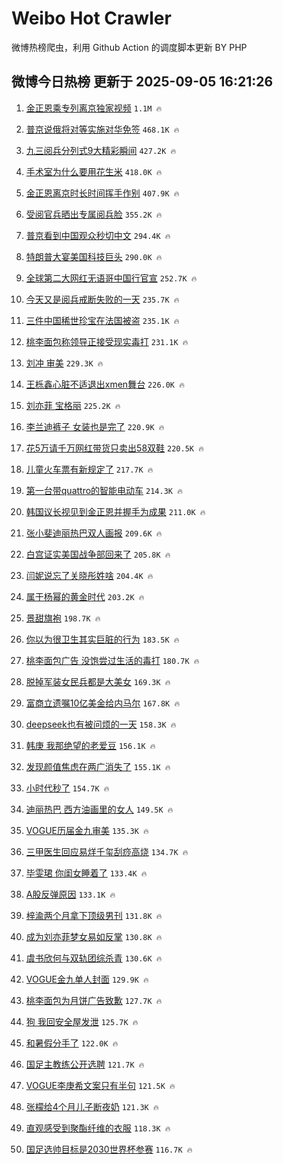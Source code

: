 # Weibo Hot Crawler 



微博热榜爬虫，利用 Github Action 的调度脚本更新 BY PHP 


## 微博今日热榜 更新于 2025-09-05 16:21:26 
1. [金正恩乘专列离京独家视频](https://s.weibo.com/weibo?q=%23%E9%87%91%E6%AD%A3%E6%81%A9%E4%B9%98%E4%B8%93%E5%88%97%E7%A6%BB%E4%BA%AC%E7%8B%AC%E5%AE%B6%E8%A7%86%E9%A2%91%23&t=31&band_rank=1&Refer=top) `1.1M 🔥` 

1. [普京说俄将对等实施对华免签](https://s.weibo.com/weibo?q=%23%E6%99%AE%E4%BA%AC%E8%AF%B4%E4%BF%84%E5%B0%86%E5%AF%B9%E7%AD%89%E5%AE%9E%E6%96%BD%E5%AF%B9%E5%8D%8E%E5%85%8D%E7%AD%BE%23&t=31&band_rank=2&Refer=top) `468.1K 🔥` 

1. [九三阅兵分列式9大精彩瞬间](https://s.weibo.com/weibo?q=%23%E4%B9%9D%E4%B8%89%E9%98%85%E5%85%B5%E5%88%86%E5%88%97%E5%BC%8F9%E5%A4%A7%E7%B2%BE%E5%BD%A9%E7%9E%AC%E9%97%B4%23&t=31&band_rank=3&Refer=top) `427.2K 🔥` 

1. [手术室为什么要用花生米](https://s.weibo.com/weibo?q=%E6%89%8B%E6%9C%AF%E5%AE%A4%E4%B8%BA%E4%BB%80%E4%B9%88%E8%A6%81%E7%94%A8%E8%8A%B1%E7%94%9F%E7%B1%B3&t=31&band_rank=4&Refer=top) `418.0K 🔥` 

1. [金正恩离京时长时间挥手作别](https://s.weibo.com/weibo?q=%23%E9%87%91%E6%AD%A3%E6%81%A9%E7%A6%BB%E4%BA%AC%E6%97%B6%E9%95%BF%E6%97%B6%E9%97%B4%E6%8C%A5%E6%89%8B%E4%BD%9C%E5%88%AB%23&t=31&band_rank=5&Refer=top) `407.9K 🔥` 

1. [受阅官兵晒出专属阅兵脸](https://s.weibo.com/weibo?q=%23%E5%8F%97%E9%98%85%E5%AE%98%E5%85%B5%E6%99%92%E5%87%BA%E4%B8%93%E5%B1%9E%E9%98%85%E5%85%B5%E8%84%B8%23&t=31&band_rank=6&Refer=top) `355.2K 🔥` 

1. [普京看到中国观众秒切中文](https://s.weibo.com/weibo?q=%23%E6%99%AE%E4%BA%AC%E7%9C%8B%E5%88%B0%E4%B8%AD%E5%9B%BD%E8%A7%82%E4%BC%97%E7%A7%92%E5%88%87%E4%B8%AD%E6%96%87%23&t=31&band_rank=7&Refer=top) `294.4K 🔥` 

1. [特朗普大宴美国科技巨头](https://s.weibo.com/weibo?q=%23%E7%89%B9%E6%9C%97%E6%99%AE%E5%A4%A7%E5%AE%B4%E7%BE%8E%E5%9B%BD%E7%A7%91%E6%8A%80%E5%B7%A8%E5%A4%B4%23&t=31&band_rank=8&Refer=top) `290.0K 🔥` 

1. [全球第二大网红无语哥中国行官宣](https://s.weibo.com/weibo?q=%23%E5%85%A8%E7%90%83%E7%AC%AC%E4%BA%8C%E5%A4%A7%E7%BD%91%E7%BA%A2%E6%97%A0%E8%AF%AD%E5%93%A5%E4%B8%AD%E5%9B%BD%E8%A1%8C%E5%AE%98%E5%AE%A3%23&t=31&band_rank=9&Refer=top) `252.7K 🔥` 

1. [今天又是阅兵戒断失败的一天](https://s.weibo.com/weibo?q=%23%E4%BB%8A%E5%A4%A9%E5%8F%88%E6%98%AF%E9%98%85%E5%85%B5%E6%88%92%E6%96%AD%E5%A4%B1%E8%B4%A5%E7%9A%84%E4%B8%80%E5%A4%A9%23&t=31&band_rank=10&Refer=top) `235.7K 🔥` 

1. [三件中国稀世珍宝在法国被盗](https://s.weibo.com/weibo?q=%23%E4%B8%89%E4%BB%B6%E4%B8%AD%E5%9B%BD%E7%A8%80%E4%B8%96%E7%8F%8D%E5%AE%9D%E5%9C%A8%E6%B3%95%E5%9B%BD%E8%A2%AB%E7%9B%97%23&t=31&band_rank=11&Refer=top) `235.1K 🔥` 

1. [桃李面包称领导正接受现实毒打](https://s.weibo.com/weibo?q=%23%E6%A1%83%E6%9D%8E%E9%9D%A2%E5%8C%85%E7%A7%B0%E9%A2%86%E5%AF%BC%E6%AD%A3%E6%8E%A5%E5%8F%97%E7%8E%B0%E5%AE%9E%E6%AF%92%E6%89%93%23&t=31&band_rank=12&Refer=top) `231.1K 🔥` 

1. [刘冲 审美](https://s.weibo.com/weibo?q=%E5%88%98%E5%86%B2%20%E5%AE%A1%E7%BE%8E&t=31&band_rank=13&Refer=top) `229.3K 🔥` 

1. [王栎鑫心脏不适退出xmen舞台](https://s.weibo.com/weibo?q=%E7%8E%8B%E6%A0%8E%E9%91%AB%E5%BF%83%E8%84%8F%E4%B8%8D%E9%80%82%E9%80%80%E5%87%BAxmen%E8%88%9E%E5%8F%B0&t=31&band_rank=14&Refer=top) `226.0K 🔥` 

1. [刘亦菲 宝格丽](https://s.weibo.com/weibo?q=%E5%88%98%E4%BA%A6%E8%8F%B2%20%E5%AE%9D%E6%A0%BC%E4%B8%BD&t=31&band_rank=15&Refer=top) `225.2K 🔥` 

1. [李兰迪裤子 女装也是完了](https://s.weibo.com/weibo?q=%E6%9D%8E%E5%85%B0%E8%BF%AA%E8%A3%A4%E5%AD%90%20%E5%A5%B3%E8%A3%85%E4%B9%9F%E6%98%AF%E5%AE%8C%E4%BA%86&t=31&band_rank=16&Refer=top) `220.9K 🔥` 

1. [花5万请千万网红带货只卖出58双鞋](https://s.weibo.com/weibo?q=%23%E8%8A%B15%E4%B8%87%E8%AF%B7%E5%8D%83%E4%B8%87%E7%BD%91%E7%BA%A2%E5%B8%A6%E8%B4%A7%E5%8F%AA%E5%8D%96%E5%87%BA58%E5%8F%8C%E9%9E%8B%23&t=31&band_rank=17&Refer=top) `220.5K 🔥` 

1. [儿童火车票有新规定了](https://s.weibo.com/weibo?q=%23%E5%84%BF%E7%AB%A5%E7%81%AB%E8%BD%A6%E7%A5%A8%E6%9C%89%E6%96%B0%E8%A7%84%E5%AE%9A%E4%BA%86%23&t=31&band_rank=18&Refer=top) `217.7K 🔥` 

1. [第一台带quattro的智能电动车](https://s.weibo.com/weibo?q=%23%E7%AC%AC%E4%B8%80%E5%8F%B0%E5%B8%A6quattro%E7%9A%84%E6%99%BA%E8%83%BD%E7%94%B5%E5%8A%A8%E8%BD%A6%23&t=31&band_rank=19&Refer=top) `214.3K 🔥` 

1. [韩国议长视见到金正恩并握手为成果](https://s.weibo.com/weibo?q=%23%E9%9F%A9%E5%9B%BD%E8%AE%AE%E9%95%BF%E8%A7%86%E8%A7%81%E5%88%B0%E9%87%91%E6%AD%A3%E6%81%A9%E5%B9%B6%E6%8F%A1%E6%89%8B%E4%B8%BA%E6%88%90%E6%9E%9C%23&t=31&band_rank=20&Refer=top) `211.0K 🔥` 

1. [张小斐迪丽热巴双人画报](https://s.weibo.com/weibo?q=%23%E5%BC%A0%E5%B0%8F%E6%96%90%E8%BF%AA%E4%B8%BD%E7%83%AD%E5%B7%B4%E5%8F%8C%E4%BA%BA%E7%94%BB%E6%8A%A5%23&t=31&band_rank=21&Refer=top) `209.6K 🔥` 

1. [白宫证实美国战争部回来了](https://s.weibo.com/weibo?q=%23%E7%99%BD%E5%AE%AB%E8%AF%81%E5%AE%9E%E7%BE%8E%E5%9B%BD%E6%88%98%E4%BA%89%E9%83%A8%E5%9B%9E%E6%9D%A5%E4%BA%86%23&t=31&band_rank=22&Refer=top) `205.8K 🔥` 

1. [闫妮说忘了关晓彤姓啥](https://s.weibo.com/weibo?q=%E9%97%AB%E5%A6%AE%E8%AF%B4%E5%BF%98%E4%BA%86%E5%85%B3%E6%99%93%E5%BD%A4%E5%A7%93%E5%95%A5&t=31&band_rank=23&Refer=top) `204.4K 🔥` 

1. [属于杨幂的黄金时代](https://s.weibo.com/weibo?q=%23%E5%B1%9E%E4%BA%8E%E6%9D%A8%E5%B9%82%E7%9A%84%E9%BB%84%E9%87%91%E6%97%B6%E4%BB%A3%23&t=31&band_rank=24&Refer=top) `203.2K 🔥` 

1. [景甜旗袍](https://s.weibo.com/weibo?q=%E6%99%AF%E7%94%9C%E6%97%97%E8%A2%8D&t=31&band_rank=25&Refer=top) `198.7K 🔥` 

1. [你以为很卫生其实巨脏的行为](https://s.weibo.com/weibo?q=%E4%BD%A0%E4%BB%A5%E4%B8%BA%E5%BE%88%E5%8D%AB%E7%94%9F%E5%85%B6%E5%AE%9E%E5%B7%A8%E8%84%8F%E7%9A%84%E8%A1%8C%E4%B8%BA&t=31&band_rank=26&Refer=top) `183.5K 🔥` 

1. [桃李面包广告 没饱尝过生活的毒打](https://s.weibo.com/weibo?q=%E6%A1%83%E6%9D%8E%E9%9D%A2%E5%8C%85%E5%B9%BF%E5%91%8A%20%E6%B2%A1%E9%A5%B1%E5%B0%9D%E8%BF%87%E7%94%9F%E6%B4%BB%E7%9A%84%E6%AF%92%E6%89%93&t=31&band_rank=27&Refer=top) `180.7K 🔥` 

1. [脱掉军装女民兵都是大美女](https://s.weibo.com/weibo?q=%E8%84%B1%E6%8E%89%E5%86%9B%E8%A3%85%E5%A5%B3%E6%B0%91%E5%85%B5%E9%83%BD%E6%98%AF%E5%A4%A7%E7%BE%8E%E5%A5%B3&t=31&band_rank=28&Refer=top) `169.3K 🔥` 

1. [富商立遗嘱10亿美金给内马尔](https://s.weibo.com/weibo?q=%23%E5%AF%8C%E5%95%86%E7%AB%8B%E9%81%97%E5%98%B110%E4%BA%BF%E7%BE%8E%E9%87%91%E7%BB%99%E5%86%85%E9%A9%AC%E5%B0%94%23&t=31&band_rank=29&Refer=top) `167.8K 🔥` 

1. [deepseek也有被问烦的一天](https://s.weibo.com/weibo?q=deepseek%E4%B9%9F%E6%9C%89%E8%A2%AB%E9%97%AE%E7%83%A6%E7%9A%84%E4%B8%80%E5%A4%A9&t=31&band_rank=30&Refer=top) `158.3K 🔥` 

1. [韩庚 我那绝望的老爱豆](https://s.weibo.com/weibo?q=%E9%9F%A9%E5%BA%9A%20%E6%88%91%E9%82%A3%E7%BB%9D%E6%9C%9B%E7%9A%84%E8%80%81%E7%88%B1%E8%B1%86&t=31&band_rank=31&Refer=top) `156.1K 🔥` 

1. [发现颜值焦虑在两广消失了](https://s.weibo.com/weibo?q=%E5%8F%91%E7%8E%B0%E9%A2%9C%E5%80%BC%E7%84%A6%E8%99%91%E5%9C%A8%E4%B8%A4%E5%B9%BF%E6%B6%88%E5%A4%B1%E4%BA%86&t=31&band_rank=32&Refer=top) `155.1K 🔥` 

1. [小时代秒了](https://s.weibo.com/weibo?q=%E5%B0%8F%E6%97%B6%E4%BB%A3%E7%A7%92%E4%BA%86&t=31&band_rank=33&Refer=top) `154.7K 🔥` 

1. [迪丽热巴 西方油画里的女人](https://s.weibo.com/weibo?q=%E8%BF%AA%E4%B8%BD%E7%83%AD%E5%B7%B4%20%E8%A5%BF%E6%96%B9%E6%B2%B9%E7%94%BB%E9%87%8C%E7%9A%84%E5%A5%B3%E4%BA%BA&t=31&band_rank=34&Refer=top) `149.5K 🔥` 

1. [VOGUE历届金九审美](https://s.weibo.com/weibo?q=VOGUE%E5%8E%86%E5%B1%8A%E9%87%91%E4%B9%9D%E5%AE%A1%E7%BE%8E&t=31&band_rank=35&Refer=top) `135.3K 🔥` 

1. [三甲医生回应易烊千玺刮痧高烧](https://s.weibo.com/weibo?q=%23%E4%B8%89%E7%94%B2%E5%8C%BB%E7%94%9F%E5%9B%9E%E5%BA%94%E6%98%93%E7%83%8A%E5%8D%83%E7%8E%BA%E5%88%AE%E7%97%A7%E9%AB%98%E7%83%A7%23&t=31&band_rank=36&Refer=top) `134.7K 🔥` 

1. [毕雯珺 你闺女睡着了](https://s.weibo.com/weibo?q=%E6%AF%95%E9%9B%AF%E7%8F%BA%20%E4%BD%A0%E9%97%BA%E5%A5%B3%E7%9D%A1%E7%9D%80%E4%BA%86&t=31&band_rank=37&Refer=top) `133.4K 🔥` 

1. [A股反弹原因](https://s.weibo.com/weibo?q=%23A%E8%82%A1%E5%8F%8D%E5%BC%B9%E5%8E%9F%E5%9B%A0%23&t=31&band_rank=38&Refer=top) `133.1K 🔥` 

1. [梓渝两个月拿下顶级男刊](https://s.weibo.com/weibo?q=%23%E6%A2%93%E6%B8%9D%E4%B8%A4%E4%B8%AA%E6%9C%88%E6%8B%BF%E4%B8%8B%E9%A1%B6%E7%BA%A7%E7%94%B7%E5%88%8A%23&t=31&band_rank=39&Refer=top) `131.8K 🔥` 

1. [成为刘亦菲梦女易如反掌](https://s.weibo.com/weibo?q=%23%E6%88%90%E4%B8%BA%E5%88%98%E4%BA%A6%E8%8F%B2%E6%A2%A6%E5%A5%B3%E6%98%93%E5%A6%82%E5%8F%8D%E6%8E%8C%23&t=31&band_rank=40&Refer=top) `130.8K 🔥` 

1. [虞书欣何与双轨团综杀青](https://s.weibo.com/weibo?q=%23%E8%99%9E%E4%B9%A6%E6%AC%A3%E4%BD%95%E4%B8%8E%E5%8F%8C%E8%BD%A8%E5%9B%A2%E7%BB%BC%E6%9D%80%E9%9D%92%23&t=31&band_rank=41&Refer=top) `130.6K 🔥` 

1. [VOGUE金九单人封面](https://s.weibo.com/weibo?q=%23VOGUE%E9%87%91%E4%B9%9D%E5%8D%95%E4%BA%BA%E5%B0%81%E9%9D%A2%23&t=31&band_rank=42&Refer=top) `129.9K 🔥` 

1. [桃李面包为月饼广告致歉](https://s.weibo.com/weibo?q=%23%E6%A1%83%E6%9D%8E%E9%9D%A2%E5%8C%85%E4%B8%BA%E6%9C%88%E9%A5%BC%E5%B9%BF%E5%91%8A%E8%87%B4%E6%AD%89%23&t=31&band_rank=43&Refer=top) `127.7K 🔥` 

1. [狗 我回安全屋发泄](https://s.weibo.com/weibo?q=%E7%8B%97%20%E6%88%91%E5%9B%9E%E5%AE%89%E5%85%A8%E5%B1%8B%E5%8F%91%E6%B3%84&t=31&band_rank=44&Refer=top) `125.7K 🔥` 

1. [和暑假分手了](https://s.weibo.com/weibo?q=%E5%92%8C%E6%9A%91%E5%81%87%E5%88%86%E6%89%8B%E4%BA%86&t=31&band_rank=45&Refer=top) `122.0K 🔥` 

1. [国足主教练公开选聘](https://s.weibo.com/weibo?q=%23%E5%9B%BD%E8%B6%B3%E4%B8%BB%E6%95%99%E7%BB%83%E5%85%AC%E5%BC%80%E9%80%89%E8%81%98%23&t=31&band_rank=46&Refer=top) `121.7K 🔥` 

1. [VOGUE李庚希文案只有半句](https://s.weibo.com/weibo?q=VOGUE%E6%9D%8E%E5%BA%9A%E5%B8%8C%E6%96%87%E6%A1%88%E5%8F%AA%E6%9C%89%E5%8D%8A%E5%8F%A5&t=31&band_rank=47&Refer=top) `121.5K 🔥` 

1. [张檬给4个月儿子断夜奶](https://s.weibo.com/weibo?q=%23%E5%BC%A0%E6%AA%AC%E7%BB%994%E4%B8%AA%E6%9C%88%E5%84%BF%E5%AD%90%E6%96%AD%E5%A4%9C%E5%A5%B6%23&t=31&band_rank=48&Refer=top) `121.3K 🔥` 

1. [直观感受到聚酯纤维的衣服](https://s.weibo.com/weibo?q=%E7%9B%B4%E8%A7%82%E6%84%9F%E5%8F%97%E5%88%B0%E8%81%9A%E9%85%AF%E7%BA%A4%E7%BB%B4%E7%9A%84%E8%A1%A3%E6%9C%8D&t=31&band_rank=49&Refer=top) `118.3K 🔥` 

1. [国足选帅目标是2030世界杯参赛](https://s.weibo.com/weibo?q=%23%E5%9B%BD%E8%B6%B3%E9%80%89%E5%B8%85%E7%9B%AE%E6%A0%87%E6%98%AF2030%E4%B8%96%E7%95%8C%E6%9D%AF%E5%8F%82%E8%B5%9B%23&t=31&band_rank=50&Refer=top) `116.7K 🔥` 

